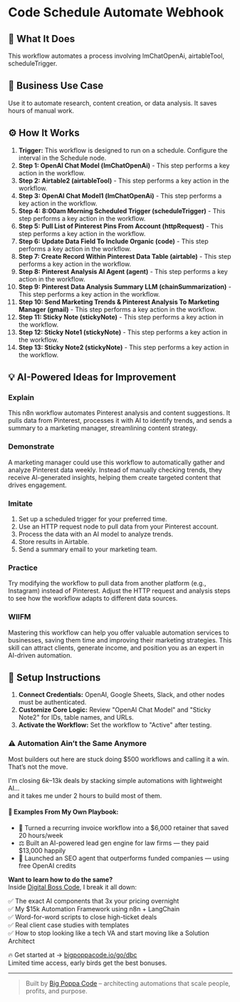 # Code Schedule Automate Webhook

## 🚀 What It Does
This workflow automates a process involving lmChatOpenAi, airtableTool, scheduleTrigger.

## 💼 Business Use Case
Use it to automate research, content creation, or data analysis. It saves hours of manual work.

## ⚙️ How It Works
1.  **Trigger:** This workflow is designed to run on a schedule. Configure the interval in the Schedule node.
2. **Step 1: OpenAI Chat Model (lmChatOpenAi)** - This step performs a key action in the workflow.
3. **Step 2: Airtable2 (airtableTool)** - This step performs a key action in the workflow.
4. **Step 3: OpenAI Chat Model1 (lmChatOpenAi)** - This step performs a key action in the workflow.
5. **Step 4: 8:00am Morning Scheduled Trigger (scheduleTrigger)** - This step performs a key action in the workflow.
6. **Step 5: Pull List of Pinterest Pins From Account (httpRequest)** - This step performs a key action in the workflow.
7. **Step 6: Update Data Field To Include Organic (code)** - This step performs a key action in the workflow.
8. **Step 7: Create Record Within Pinterest Data Table (airtable)** - This step performs a key action in the workflow.
9. **Step 8: Pinterest Analysis AI Agent (agent)** - This step performs a key action in the workflow.
10. **Step 9: Pinterest Data Analysis Summary LLM (chainSummarization)** - This step performs a key action in the workflow.
11. **Step 10: Send Marketing Trends & Pinterest Analysis To Marketing Manager (gmail)** - This step performs a key action in the workflow.
12. **Step 11: Sticky Note (stickyNote)** - This step performs a key action in the workflow.
13. **Step 12: Sticky Note1 (stickyNote)** - This step performs a key action in the workflow.
14. **Step 13: Sticky Note2 (stickyNote)** - This step performs a key action in the workflow.

## 💡 AI-Powered Ideas for Improvement
### Explain
This n8n workflow automates Pinterest analysis and content suggestions. It pulls data from Pinterest, processes it with AI to identify trends, and sends a summary to a marketing manager, streamlining content strategy.

### Demonstrate
A marketing manager could use this workflow to automatically gather and analyze Pinterest data weekly. Instead of manually checking trends, they receive AI-generated insights, helping them create targeted content that drives engagement.

### Imitate
1. Set up a scheduled trigger for your preferred time.
2. Use an HTTP request node to pull data from your Pinterest account.
3. Process the data with an AI model to analyze trends.
4. Store results in Airtable.
5. Send a summary email to your marketing team.

### Practice
Try modifying the workflow to pull data from another platform (e.g., Instagram) instead of Pinterest. Adjust the HTTP request and analysis steps to see how the workflow adapts to different data sources.

### WIIFM
Mastering this workflow can help you offer valuable automation services to businesses, saving them time and improving their marketing strategies. This skill can attract clients, generate income, and position you as an expert in AI-driven automation.

## 🔧 Setup Instructions
1. **Connect Credentials:** OpenAI, Google Sheets, Slack, and other nodes must be authenticated.
2. **Customize Core Logic:** Review "OpenAI Chat Model" and "Sticky Note2" for IDs, table names, and URLs.
3. **Activate the Workflow:** Set the workflow to "Active" after testing.

### ⚠️ Automation Ain’t the Same Anymore

Most builders out here are stuck doing $500 workflows and calling it a win.  
That’s not the move.  

I'm closing $6k–$13k deals by stacking simple automations with lightweight AI...  
and it takes me under 2 hours to build most of them.

#### 🧠 Examples From My Own Playbook:
- 🔁 Turned a recurring invoice workflow into a $6,000 retainer that saved 20 hours/week  
- ⚖️ Built an AI-powered lead gen engine for law firms — they paid $13,000 happily  
- 🚀 Launched an SEO agent that outperforms funded companies — using free OpenAI credits  

**Want to learn how to do the same?**  
Inside [Digital Boss Code](https://bigpoppacode.io/go/dbc), I break it all down:

✅ The exact AI components that 3x your pricing overnight  
✅ My $15k Automation Framework using n8n + LangChain  
✅ Word-for-word scripts to close high-ticket deals  
✅ Real client case studies with templates  
✅ How to stop looking like a tech VA and start moving like a Solution Architect  

🔥 Get started at → [bigpoppacode.io/go/dbc](https://bigpoppacode.io/go/dbc)  
Limited time access, early birds get the best bonuses.

---
> Built by [Big Poppa Code](https://bigpoppacode.io) – architecting automations that scale people, profits, and purpose.
